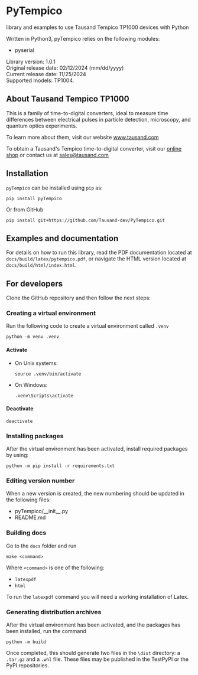 # PyTempico

library and examples to use Tausand Tempico TP1000 devices with Python

Written in Python3, pyTempico relies on the following modules:

- pyserial

Library version:       1.0.1<br/>
Original release date: 02/12/2024 (mm/dd/yyyy)<br/>
Current release date:  11/25/2024<br/>
Supported models:      TP1004.

## About Tausand Tempico TP1000

This is a family of time-to-digital converters, ideal to measure time differences between electrical pulses in particle detection, microscopy, and quantum optics experiments.

To learn more about them, visit our website www.tausand.com

To obtain a Tausand's Tempico time-to-digital converter, visit our [online shop](http://www.tausand.com/shop) or contact us at sales@tausand.com

## Installation

`pyTempico` can be installed using `pip` as: 

```
pip install pyTempico
```

Or from GitHub

```
pip install git+https://github.com/Tausand-dev/PyTempico.git
```

## Examples and documentation

For details on how to run this library, read the PDF documentation located at `docs/build/latex/pytempico.pdf`, or navigate the HTML version located at `docs/build/html/index.html`.

## For developers

Clone the GitHub repository and then follow the next steps:

### Creating a virtual environment

Run the following code to create a virtual environment called `.venv`

```
python -m venv .venv
```

#### Activate

- On Unix systems:
  
  ```
  source .venv/bin/activate
  ```
- On Windows:
  
  ```
  .venv\Scripts\activate
  ```

#### Deactivate

```
deactivate
```

### Installing packages

After the virtual environment has been activated, install required packages by using:

```
python -m pip install -r requirements.txt
```

### Editing version number

When a new version is created, the new numbering should be updated in the following files:

- pyTempico/\_\_init__.py 
- README.md

### Building docs

Go to the `docs` folder and run

```
make <command>
```

Where `<command>` is one of the following:

- `latexpdf`
- `html`

To run the `latexpdf` command you will need a working installation of Latex.

### Generating distribution archives

After the virtual environment has been activated, and the packages has been installed, run the command

```
python -m build
```

Once completed, this should generate two files in the `\dist` directory: a `.tar.gz` and a `.whl` file. These files may be published in the TestPyPI or the PyPI repositories.
